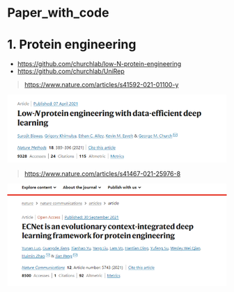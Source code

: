 # Paper_with_code



# 1. Protein engineering

- https://github.com/churchlab/low-N-protein-engineering
- https://github.com/churchlab/UniRep



> https://www.nature.com/articles/s41592-021-01100-y

<img src="Paper_with_code.assets/image-20220115202202237.png" alt="image-20220115202202237" style="zoom:80%;" />



> https://www.nature.com/articles/s41467-021-25976-8

<img src="Paper_with_code.assets/image-20220115202228209.png" alt="image-20220115202228209" style="zoom:80%;" />





